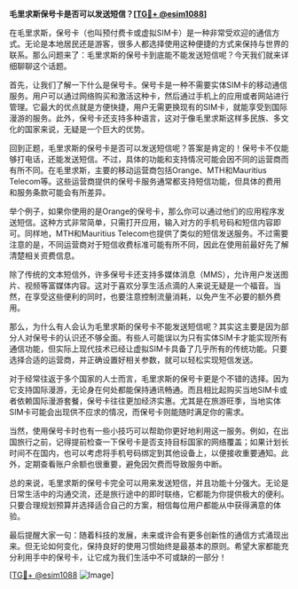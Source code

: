 **毛里求斯保号卡是否可以发送短信？[[TG💪+ @esim1088](https://t.me/s/esim1088)]**

在毛里求斯，保号卡（也叫预付费卡或虚拟SIM卡）是一种非常受欢迎的通信方式。无论是本地居民还是游客，很多人都选择使用这种便捷的方式来保持与世界的联系。那么问题来了：毛里求斯的保号卡到底能不能发送短信呢？今天我们就来详细聊聊这个话题。

首先，让我们了解一下什么是保号卡。保号卡是一种不需要实体SIM卡的移动通信服务。用户可以通过网络购买和激活这种卡，然后通过手机上的应用或者网站进行管理。它最大的优点就是方便快捷，用户无需更换现有的SIM卡，就能享受到国际漫游的服务。此外，保号卡还支持多种语言，这对于像毛里求斯这样多民族、多文化的国家来说，无疑是一个巨大的优势。

回到正题，毛里求斯的保号卡是否可以发送短信呢？答案是肯定的！保号卡不仅能够打电话，还能发送短信。不过，具体的功能和支持情况可能会因不同的运营商而有所不同。在毛里求斯，主要的移动运营商包括Orange、MTH和Mauritius Telecom等。这些运营商提供的保号卡服务通常都支持短信功能，但具体的费用和服务条款可能会有所差异。

举个例子，如果你使用的是Orange的保号卡，那么你可以通过他们的应用程序发送短信。这种方式非常简单，只需打开应用，输入对方的手机号码和短信内容即可。同样地，MTH和Mauritius Telecom也提供了类似的短信发送服务。不过需要注意的是，不同运营商对于短信收费标准可能有所不同，因此在使用前最好先了解清楚相关资费信息。

除了传统的文本短信外，许多保号卡还支持多媒体消息（MMS），允许用户发送图片、视频等富媒体内容。这对于喜欢分享生活点滴的人来说无疑是一个福音。当然，在享受这些便利的同时，也要注意控制流量消耗，以免产生不必要的额外费用。

那么，为什么有人会认为毛里求斯的保号卡不能发送短信呢？其实这主要是因为部分人对保号卡的认识还不够全面。有些人可能误以为只有实体SIM卡才能实现所有通信功能，但实际上现代技术已经让虚拟SIM卡具备了几乎所有的传统功能。只要选择合适的运营商，并正确设置好相关参数，就可以轻松实现短信发送。

对于经常往返于多个国家的人士而言，毛里求斯的保号卡更是个不错的选择。因为它支持国际漫游，无论身在何处都能保持通讯畅通。而且相比起购买当地SIM卡或者依赖国际漫游套餐，保号卡往往更加经济实惠。尤其是在旅游旺季，当地实体SIM卡可能会出现供不应求的情况，而保号卡则能随时满足你的需求。

当然，使用保号卡时也有一些小技巧可以帮助你更好地利用这一服务。例如，在出国旅行之前，记得提前检查一下保号卡是否支持目标国家的网络覆盖；如果计划长时间不在国内，也可以考虑将手机号码绑定到其他设备上，以便接收重要通知。此外，定期查看账户余额也很重要，避免因欠费而导致服务中断。

总的来说，毛里求斯的保号卡完全可以用来发送短信，并且功能十分强大。无论是日常生活中的沟通交流，还是旅行途中的即时联络，它都能为你提供极大的便利。只要合理规划预算并选择适合自己的方案，相信每位用户都能从中获得满意的体验。

最后提醒大家一句：随着科技的发展，未来或许会有更多创新性的通信方式涌现出来。但无论如何变化，保持良好的使用习惯始终是最基本的原则。希望大家都能充分利用手中的保号卡，让它成为我们生活中不可或缺的一部分！

[[TG💪+ @esim1088](https://t.me/s/esim1088) ![Image](https://i.postimg.cc/4NQfJmqS/Snipaste-2025-05-13-00-14-12.png)]